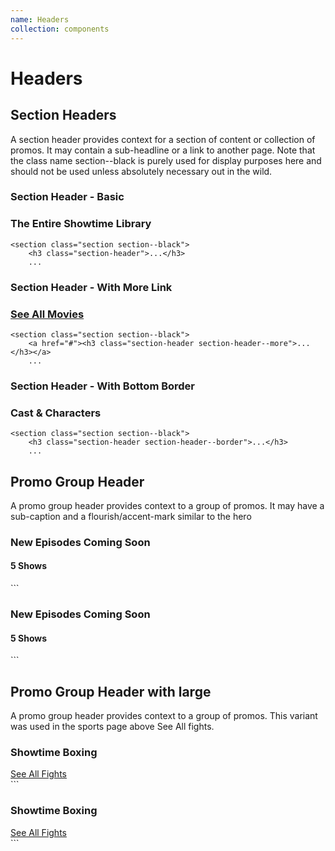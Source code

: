 ```yaml
---
name: Headers
collection: components
---
```


# Headers

## Section Headers

A section header provides context for a section of content or collection of promos. It may contain a sub-headline or a link to another page. Note that the class name section--black is purely used for display purposes here and should not be used unless absolutely necessary out in the wild.

### Section Header - Basic

<section class="section section--black">
	<h3 class="section-header">The Entire Showtime Library</h3>
</section>

```
<section class="section section--black">
	<h3 class="section-header">...</h3>
	...
```

### Section Header - With More Link

<section class="section section--black">
	<a href="#"><h3 class="section-header section-header--more">See All Movies</h3></a>
</section>

```
<section class="section section--black">
	<a href="#"><h3 class="section-header section-header--more">...</h3></a>
	...
```

### Section Header - With Bottom Border

<section class="section section--black">
	<h3 class="section-header section-header--border">Cast & Characters</h3>
</section>

```
<section class="section section--black">
	<h3 class="section-header section-header--border">...</h3>
	...
```

## Promo Group Header

A promo group header provides context to a group of promos. It may have a sub-caption and a flourish/accent-mark similar to the hero

<section class="section section--black">
  <div class="promo-group-header">
  	<h3 class="promo-group-header__title">New Episodes Coming Soon</h3>
  	<h4 class="promo-group-header__sub-title">5 Shows</h4>
  </div>
</section>
```
<section class="section section--black">
  <div class="promo-group-header">
  	<h3 class="promo-group-header__title">New Episodes Coming Soon</h3>
  	<h4 class="promo-group-header__sub-title">5 Shows</h4>
  </div>
</section>
```


## Promo Group Header with large
A promo group header provides context to a group of promos. This variant was used in the sports page above See All fights.

<section class="section section--black">
  <div class="promo-group-header">
  	<h3 class="promo-group-header__title promo-group-header__title--large">Showtime Boxing</h3>
   	<a class="section-header section-header--more" href="/sports" data-track data-label="view all">
	  See All Fights
	  </a>
  </div>
</section>
```
<section class="section section--black">
  <div class="promo-group-header">
  	<h3 class="promo-group-header__title promo-group-header__title--large">Showtime Boxing</h3>
   	<a class="section-header section-header--more" href="/sports" data-track data-label="view all">
	  See All Fights
	  </a>
  </div>
</section>
```